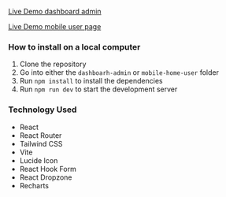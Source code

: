 [Live Demo dashboard admin](https://fe-test-app-dashboard.vercel.app/)


[Live Demo mobile user page](https://fe-test-app.vercel.app/)

### How to install on a local computer

1. Clone the repository
2. Go into either the `dashboarh-admin` or `mobile-home-user` folder
3. Run `npm install` to install the dependencies
4. Run `npm run dev` to start the development server


### Technology Used

- React
- React Router
- Tailwind CSS
- Vite
- Lucide Icon
- React Hook Form
- React Dropzone
- Recharts
